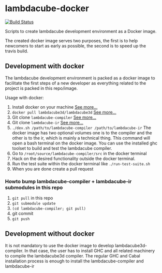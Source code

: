 # lambdacube-docker

[![Build Status](https://travis-ci.org/lambdacube3d/lambdacube-docker.svg?branch=master)](https://travis-ci.org/lambdacube3d/lambdacube-docker)

Scripts to create lambdacube development environment as a Docker image.

The created docker image serves two purposes, the first is to help
newcomers to start as early as possible, the second is to speed up
the travis build.

## Development with docker

The lambdacube development environment is packed as a docker image to facilitate
the first steps of a new developer as everything related to the project is packed
in this repo/image.

Usage with docker:

 1. Install docker on your machine [See more...](https://docs.docker.com/)
 1. `docker pull lambdacube3d/lambdacube3d` [See more...](https://hub.docker.com/r/lambdacube3d/lambdacube3d/)
 1. Git clone `lambdacube-compiler` [See more...](https://github.com/lambdacube3d/lambdacube-compiler)
 1. Git clone `lambdacube-ir` [See more...](https://github.com/lambdacube3d/lambdacube-ir)
 1. `./dev.sh /path/to/lambdacube-compiler /path/to/lambdacube-ir`
    The docker image has two optional volumes one is to the compiler and
    the other is to the ir, which is mainly a technical thing.
    This command will open a bash terminal on the docker image. You can
    use the installed ghc toolset to build and test the lambdacube compiler.
 1. Go to `/root/source/lambdacube-compiler/src` in the docker terminal
 1. Hack on the desired functionality outside the docker terminal.
 1. Run the test suite within the docker terminal like `./run-test-suite.sh`
 1. When you are done create a pull request

### Howto bump lambdacube-compiler + lambdacube-ir submodules in this repo

 1. `git pull` in this repo
 1. `git submodule update`
 1. `(cd lambdacube-compiler; git pull)`
 1. git commit
 1. `git push`


## Development without docker

It is not mandatory to use the docker image to develop lambdacube3d-compiler.
In that case, the user has to install GHC and all related machinery to compile
the lambdacube3d compiler. The regular GHC and Cabal installation process is
enough to install the lambdacube-compiler and lambdacube-ir
